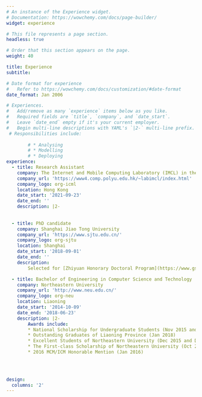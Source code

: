 ```yaml
---
# An instance of the Experience widget.
# Documentation: https://wowchemy.com/docs/page-builder/
widget: experience

# This file represents a page section.
headless: true

# Order that this section appears on the page.
weight: 40

title: Experience
subtitle:

# Date format for experience
#   Refer to https://wowchemy.com/docs/customization/#date-format
date_format: Jan 2006

# Experiences.
#   Add/remove as many `experience` items below as you like.
#   Required fields are `title`, `company`, and `date_start`.
#   Leave `date_end` empty if it's your current employer.
#   Begin multi-line descriptions with YAML's `|2-` multi-line prefix.
 # Responsibilities include:
        
        # * Analysing
        # * Modelling
        # * Deploying
experience:
  - title: Research Assistant 
    company: The Internet and Mobile Computing Laboratory (IMCL) in the Hong Kong Polytechnic University
    company_url: 'https://www4.comp.polyu.edu.hk/~labimcl/index.html'
    company_logo: org-icml
    location: Hong Kong
    date_start: '2021-09-23'
    date_end: ''
    description: |2-
       
        
  - title: PhD candidate
    company: Shanghai Jiao Tong University 
    company_url: 'https://www.sjtu.edu.cn/'
    company_logo: org-sjtu
    location: Shanghai
    date_start: '2018-09-01'
    date_end: ''
    description:
        Selected for [Zhiyuan Honorary Doctoral Program](https://www.gs.sjtu.edu.cn/zljs/bsszyryjh.htm)

  - title: Bachelor of Engineering in Computer Science and Technology
    company: Northeastern University 
    company_url: 'http://www.neu.edu.cn/'
    company_logo: org-neu
    location: Liaoning
    date_start: '2014-10-09'
    date_end: '2018-06-23'
    description: |2-
        Awards include:
        * National Scholarship for Undergraduate Students (Nov 2015 and Nov 2017)
        * Outstanding Graduates of Liaoning Province (Jan 2018)
        * Excellent Students of Northeastern University (Dec 2015 and Dec 2016)
        * The First-class Scholarship of Northeastern University (Oct 2015 and Oct 2016)
        * 2016 MCM/ICM Honorable Mention (Jan 2016)
        

        

design:
  columns: '2'
---
```

